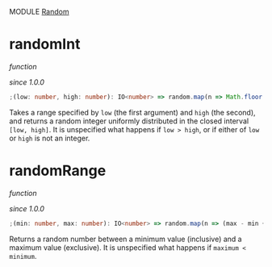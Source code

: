 MODULE [Random](https://github.com/gcanti/fp-ts/blob/master/src/Random.ts)

# randomInt

_function_

_since 1.0.0_

```ts
;(low: number, high: number): IO<number> => random.map(n => Math.floor((high - low + 1) * n + low))
```

Takes a range specified by `low` (the first argument) and `high` (the
second), and returns a random integer uniformly distributed in the closed
interval `[low, high]`. It is unspecified what happens if `low > high`,
or if either of `low` or `high` is not an integer.

# randomRange

_function_

_since 1.0.0_

```ts
;(min: number, max: number): IO<number> => random.map(n => (max - min + 1) * n + min)
```

Returns a random number between a minimum value (inclusive) and a maximum
value (exclusive). It is unspecified what happens if `maximum < minimum`.
